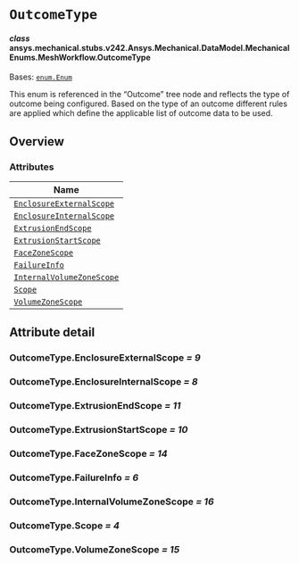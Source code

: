 # `OutcomeType`

<a id="ansys.mechanical.stubs.v242.Ansys.Mechanical.DataModel.MechanicalEnums.MeshWorkflow.OutcomeType"></a>

#### *class* ansys.mechanical.stubs.v242.Ansys.Mechanical.DataModel.MechanicalEnums.MeshWorkflow.OutcomeType

Bases: [`enum.Enum`](https://docs.python.org/3/library/enum.html#enum.Enum)

This enum is referenced in the “Outcome” tree node and reflects the type of outcome being configured. Based on the type of an outcome different rules are applied which define the applicable list of outcome data to be used.

<!-- !! processed by numpydoc !! -->

<a id="overview"></a>

## Overview

### Attributes

| Name |
| ---------------------------------------------------------------------------------------------------------------------------------------------------------------- |
| [`EnclosureExternalScope`](#OutcomeType.EnclosureExternalScope) |
| [`EnclosureInternalScope`](#OutcomeType.EnclosureInternalScope) |
| [`ExtrusionEndScope`](#OutcomeType.ExtrusionEndScope) |
| [`ExtrusionStartScope`](#OutcomeType.ExtrusionStartScope) |
| [`FaceZoneScope`](#OutcomeType.FaceZoneScope) |
| [`FailureInfo`](#OutcomeType.FailureInfo) |
| [`InternalVolumeZoneScope`](#OutcomeType.InternalVolumeZoneScope) |
| [`Scope`](#OutcomeType.Scope) |
| [`VolumeZoneScope`](#OutcomeType.VolumeZoneScope) |

<a id="attribute-detail"></a>

## Attribute detail

<a id="OutcomeType.EnclosureExternalScope"></a>

### OutcomeType.EnclosureExternalScope *= 9*

<a id="OutcomeType.EnclosureInternalScope"></a>

### OutcomeType.EnclosureInternalScope *= 8*

<a id="OutcomeType.ExtrusionEndScope"></a>

### OutcomeType.ExtrusionEndScope *= 11*

<a id="OutcomeType.ExtrusionStartScope"></a>

### OutcomeType.ExtrusionStartScope *= 10*

<a id="OutcomeType.FaceZoneScope"></a>

### OutcomeType.FaceZoneScope *= 14*

<a id="OutcomeType.FailureInfo"></a>

### OutcomeType.FailureInfo *= 6*

<a id="OutcomeType.InternalVolumeZoneScope"></a>

### OutcomeType.InternalVolumeZoneScope *= 16*

<a id="OutcomeType.Scope"></a>

### OutcomeType.Scope *= 4*

<a id="OutcomeType.VolumeZoneScope"></a>

### OutcomeType.VolumeZoneScope *= 15*


